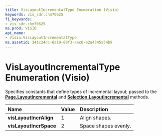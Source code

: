 ```yaml
---
title: VisLayoutIncrementalType Enumeration (Visio)
keywords: vis_sdr.chm70625
f1_keywords:
- vis_sdr.chm70625
ms.prod: VISIO
api_name:
- Visio.VisLayoutIncrementalType
ms.assetid: 341c24dc-6a19-89f3-aac0-e2a4345a54b9
---
```



# VisLayoutIncrementalType Enumeration (Visio)

Specifies constants that define types of incremental layout; passed to the  **[Page.LayoutIncremental](page-layoutincremental-method-visio.md)** and **[Selection.LayoutIncremental](selection-layoutincremental-method-visio.md)** methods.



|**Name**|**Value**|**Description**|
|:-----|:-----|:-----|
| **visLayoutIncrAlign**|1|Align shapes.|
| **visLayoutIncrSpace**|2|Space shapes evenly.|


